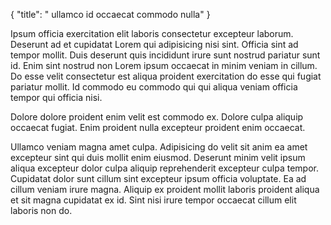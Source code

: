{
  "title": " ullamco id occaecat commodo nulla"
}

Ipsum officia exercitation elit laboris consectetur excepteur laborum. Deserunt ad et cupidatat Lorem qui adipisicing nisi sint. Officia sint ad tempor mollit. Duis deserunt quis incididunt irure sunt nostrud pariatur sunt id. Enim sint nostrud non Lorem ipsum occaecat in minim veniam in cillum. Do esse velit consectetur est aliqua proident exercitation do esse qui fugiat pariatur mollit. Id commodo eu commodo qui qui aliqua veniam officia tempor qui officia nisi.

Dolore dolore proident enim velit est commodo ex. Dolore culpa aliquip occaecat fugiat. Enim proident nulla excepteur proident enim occaecat.

Ullamco veniam magna amet culpa. Adipisicing do velit sit anim ea amet excepteur sint qui duis mollit enim eiusmod. Deserunt minim velit ipsum aliqua excepteur dolor culpa aliquip reprehenderit excepteur culpa tempor. Cupidatat dolor sunt cillum sint excepteur ipsum officia voluptate. Ea ad cillum veniam irure magna. Aliquip ex proident mollit laboris proident aliqua et sit magna cupidatat ex id. Sint nisi irure tempor occaecat cillum elit laboris non do.